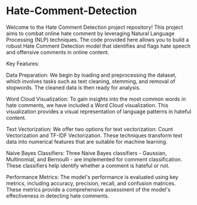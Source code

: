 # Hate-Comment-Detection

Welcome to the Hate Comment Detection project repository! This project aims to combat online hate comment by leveraging Natural Language Processing (NLP) techniques. The code provided here allows you to build a robust Hate Comment Detection model that identifies and flags hate speech and offensive comments in online content.

Key Features:

Data Preparation: We begin by loading and preprocessing the dataset, which involves tasks such as text cleaning, stemming, and removal of stopwords. The cleaned data is then ready for analysis.

Word Cloud Visualization: To gain insights into the most common words in hate comments, we have included a Word Cloud visualization. This visualization provides a visual representation of language patterns in hateful content.

Text Vectorization: We offer two options for text vectorization: Count Vectorization and TF-IDF Vectorization. These techniques transform text data into numerical features that are suitable for machine learning.

Naive Bayes Classifiers: Three Naive Bayes classifiers - Gaussian, Multinomial, and Bernoulli - are implemented for comment classification. These classifiers help identify whether a comment is hateful or not.

Performance Metrics: The model's performance is evaluated using key metrics, including accuracy, precision, recall, and confusion matrices. These metrics provide a comprehensive assessment of the model's effectiveness in detecting hate comments.

